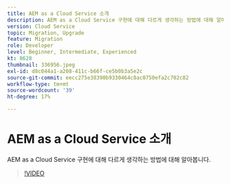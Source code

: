```yaml
---
title: AEM as a Cloud Service 소개
description: AEM as a Cloud Service 구현에 대해 다르게 생각하는 방법에 대해 알아봅니다.
version: Cloud Service
topic: Migration, Upgrade
feature: Migration
role: Developer
level: Beginner, Intermediate, Experienced
kt: 8628
thumbnail: 336956.jpeg
exl-id: d8c044a1-a208-411c-b66f-ce5b0b3a5e2c
source-git-commit: eecc275e38390b9330464c8ac0750efa2c702c82
workflow-type: tm+mt
source-wordcount: '39'
ht-degree: 17%

---
```


# AEM as a Cloud Service 소개

AEM as a Cloud Service 구현에 대해 다르게 생각하는 방법에 대해 알아봅니다.

>[!VIDEO](https://video.tv.adobe.com/v/336956?quality=12&learn=on)
